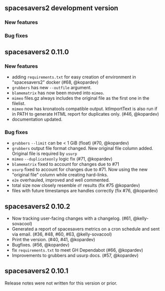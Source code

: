 ## spacesavers2 development version

### New features

### Bug fixes

## spacesavers2 0.11.0

### New features

- adding `requirements.txt` for easy creation of environment in "spacesavers2" docker (#68, @kopardev)
- `grubbers` has new `--outfile` argument.
- `blamematrix` has now been moved into `mimeo`.
- `mimeo` files.gz always includes the original file as the first one in the filelist.
- `mimeo` now has kronatools compatible output. ktImportText is also run if in PATH to generate HTML report for duplicates only. (#46, @kopardev)
- documentation updated.

### Bug fixes

- `grubbers` `--limit` can be < 1 GiB (float) (#70, @kopardev)
- `grubbers` output file format changed. New original file column added. Original file is required by `usurp`
- `mimeo` `--duplicateonly` logic fix (#71, @kopardev)
- `blamematrix` fixed to account for changes due to #71
- `usurp` fixed to account for changes due to #71. Now using the new "original file" column while creating hard-links.
- `e2e` overhauled, improved and well commented.
- total size now closely resemble `df` results (fix #75 @kopardev)
- files with future timestamps are handles correctly (fix #76, @kopardev)
  
## spacesavers2 0.10.2

- Now tracking user-facing changes with a changelog. (#61, @kelly-sovacool)
- Generated a report of spacesavers metrics on a cron schedule and sent via email. (#36, #48, #60, #63, @kelly-sovacool)
- Print the version. (#40, #41, @kopardev)
- Bugfixes. (#56, @kopardev)
- fix `requirements.txt` to meet GH Dependabot (#66, @kopardev)
- Improvements to grubbers and usurp docs. (#57, @kopardev)

## spacesavers2 0.10.1

Release notes were not written for this version or prior.
